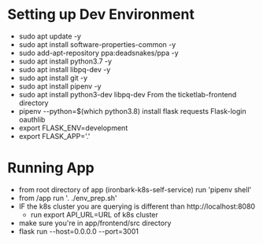 # Setting up Dev Environment

* sudo apt update -y
* sudo apt install software-properties-common -y
* sudo add-apt-repository ppa:deadsnakes/ppa -y
* sudo apt install python3.7 -y
* sudo apt install libpq-dev -y
* sudo apt install git -y
* sudo apt install pipenv -y
* sudo apt install python3-dev libpq-dev From the ticketlab-frontend directory
* pipenv --python=$(which python3.8) install flask requests Flask-login oauthlib
* export FLASK_ENV=development
* export FLASK_APP='.'

# Running App
* from root directory of app (ironbark-k8s-self-service) run 'pipenv shell'
* from /app run '. ./env_prep.sh'
* IF the k8s cluster you are querying is different than http://localhost:8080
    * run export API_URL=URL of k8s cluster
* make sure you're in app/frontend/src directory
* flask run --host=0.0.0.0 --port=3001